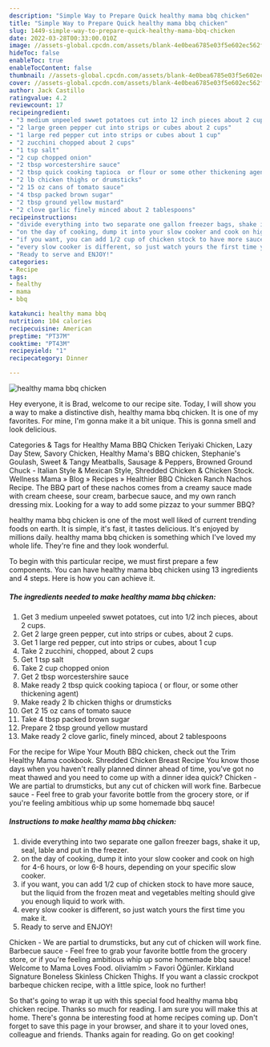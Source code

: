 ```yaml
---
description: "Simple Way to Prepare Quick healthy mama bbq chicken"
title: "Simple Way to Prepare Quick healthy mama bbq chicken"
slug: 1449-simple-way-to-prepare-quick-healthy-mama-bbq-chicken
date: 2022-03-28T00:33:00.010Z
image: //assets-global.cpcdn.com/assets/blank-4e0bea6785e03f5e602ec562f230caae08da540cada707380b4fe1bbebba43da.png
hideToc: false
enableToc: true
enableTocContent: false
thumbnail: //assets-global.cpcdn.com/assets/blank-4e0bea6785e03f5e602ec562f230caae08da540cada707380b4fe1bbebba43da.png
cover: //assets-global.cpcdn.com/assets/blank-4e0bea6785e03f5e602ec562f230caae08da540cada707380b4fe1bbebba43da.png
author: Jack Castillo
ratingvalue: 4.2
reviewcount: 17
recipeingredient:
- "3 medium unpeeled swwet potatoes cut into 12 inch pieces about 2 cups"
- "2 large green pepper cut into strips or cubes about 2 cups"
- "1 large red pepper cut into strips or cubes about 1 cup"
- "2 zucchini chopped about 2 cups"
- "1 tsp salt"
- "2 cup chopped onion"
- "2 tbsp worcestershire sauce"
- "2 tbsp quick cooking tapioca  or flour or some other thickening agent"
- "2 lb chicken thighs or drumsticks"
- "2 15 oz cans of tomato sauce"
- "4 tbsp packed brown sugar"
- "2 tbsp ground yellow mustard"
- "2 clove garlic finely minced about 2 tablespoons"
recipeinstructions:
- "divide everything into two separate one gallon freezer bags, shake it up, seal, lable and put in the freezer."
- "on the day of cooking, dump it into your slow cooker and cook on high for 4-6 hours, or low 6-8 hours, depending on your specific slow cooker."
- "if you want, you can add 1/2 cup of chicken stock to have more sauce, but the liquid from the frozen meat and vegetables melting should give you enough liquid to work with."
- "every slow cooker is different, so just watch yours the first time you make it."
- "Ready to serve and ENJOY!"
categories:
- Recipe
tags:
- healthy
- mama
- bbq

katakunci: healthy mama bbq 
nutrition: 104 calories
recipecuisine: American
preptime: "PT37M"
cooktime: "PT43M"
recipeyield: "1"
recipecategory: Dinner

---
```



![healthy mama bbq chicken](//assets-global.cpcdn.com/assets/blank-4e0bea6785e03f5e602ec562f230caae08da540cada707380b4fe1bbebba43da.png)

Hey everyone, it is Brad, welcome to our recipe site. Today, I will show you a way to make a distinctive dish, healthy mama bbq chicken. It is one of my favorites. For mine, I'm gonna make it a bit unique. This is gonna smell and look delicious.

Categories & Tags for Healthy Mama BBQ Chicken Teriyaki Chicken, Lazy Day Stew, Savory Chicken, Healthy Mama&#39;s BBQ chicken, Stephanie&#39;s Goulash, Sweet & Tangy Meatballs, Sausage & Peppers, Browned Ground Chuck - Italian Style & Mexican Style, Shredded Chicken & Chicken Stock. Wellness Mama » Blog » Recipes » Healthier BBQ Chicken Ranch Nachos Recipe. The BBQ part of these nachos comes from a creamy sauce made with cream cheese, sour cream, barbecue sauce, and my own ranch dressing mix. Looking for a way to add some pizzaz to your summer BBQ?

healthy mama bbq chicken is one of the most well liked of current trending foods on earth. It is simple, it's fast, it tastes delicious. It's enjoyed by millions daily. healthy mama bbq chicken is something which I've loved my whole life. They're fine and they look wonderful.


To begin with this particular recipe, we must first prepare a few components. You can have healthy mama bbq chicken using 13 ingredients and 4 steps. Here is how you can achieve it.

<!--inarticleads1-->

##### The ingredients needed to make healthy mama bbq chicken:

1. Get 3 medium unpeeled swwet potatoes, cut into 1/2 inch pieces, about 2 cups.
1. Get 2 large green pepper, cut into strips or cubes, about 2 cups.
1. Get 1 large red pepper, cut into strips or cubes, about 1 cup
1. Take 2 zucchini, chopped, about 2 cups
1. Get 1 tsp salt
1. Take 2 cup chopped onion
1. Get 2 tbsp worcestershire sauce
1. Make ready 2 tbsp quick cooking tapioca ( or flour, or some other thickening agent)
1. Make ready 2 lb chicken thighs or drumsticks
1. Get 2 15 oz cans of tomato sauce
1. Take 4 tbsp packed brown sugar
1. Prepare 2 tbsp ground yellow mustard
1. Make ready 2 clove garlic, finely minced, about 2 tablespoons


For the recipe for Wipe Your Mouth BBQ chicken, check out the Trim Healthy Mama cookbook. Shredded Chicken Breast Recipe You know those days when you haven&#39;t really planned dinner ahead of time, you&#39;ve got no meat thawed and you need to come up with a dinner idea quick? Chicken - We are partial to drumsticks, but any cut of chicken will work fine. Barbecue sauce - Feel free to grab your favorite bottle from the grocery store, or if you&#39;re feeling ambitious whip up some homemade bbq sauce! 

<!--inarticleads2-->

##### Instructions to make healthy mama bbq chicken:

1. divide everything into two separate one gallon freezer bags, shake it up, seal, lable and put in the freezer.
1. on the day of cooking, dump it into your slow cooker and cook on high for 4-6 hours, or low 6-8 hours, depending on your specific slow cooker.
1. if you want, you can add 1/2 cup of chicken stock to have more sauce, but the liquid from the frozen meat and vegetables melting should give you enough liquid to work with.
1. every slow cooker is different, so just watch yours the first time you make it.
1. Ready to serve and ENJOY!

Chicken - We are partial to drumsticks, but any cut of chicken will work fine. Barbecue sauce - Feel free to grab your favorite bottle from the grocery store, or if you&#39;re feeling ambitious whip up some homemade bbq sauce! Welcome to Mama Loves Food. oliviamlm &gt; Favori Öğünler. Kirkland Signature Boneless Skinless Chicken Thighs. If you want a classic crockpot barbeque chicken recipe, with a little spice, look no further! 

So that's going to wrap it up with this special food healthy mama bbq chicken recipe. Thanks so much for reading. I am sure you will make this at home. There's gonna be interesting food at home recipes coming up. Don't forget to save this page in your browser, and share it to your loved ones, colleague and friends. Thanks again for reading. Go on get cooking!
